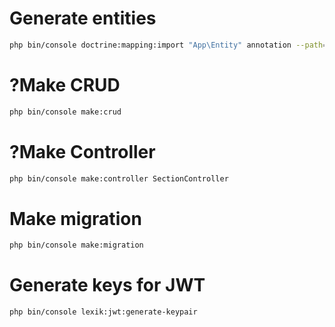 # Generate entities
```bash
php bin/console doctrine:mapping:import "App\Entity" annotation --path=src/Entity
```

# ?Make CRUD
```bash
php bin/console make:crud
```

# ?Make Controller
```bash
php bin/console make:controller SectionController
```

# Make migration
```bash
php bin/console make:migration
```


# Generate keys for JWT
```bash
php bin/console lexik:jwt:generate-keypair
```